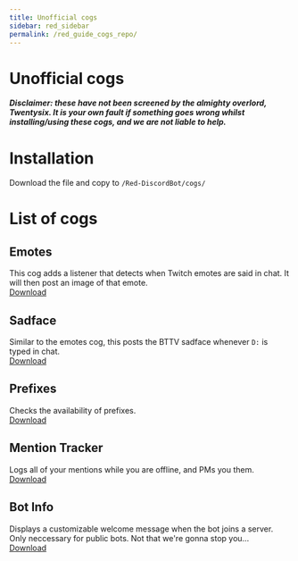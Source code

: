 ```yaml
---
title: Unofficial cogs
sidebar: red_sidebar
permalink: /red_guide_cogs_repo/
---
```


# Unofficial cogs  

***Disclaimer: these have not been screened by the almighty overlord, Twentysix. It is your own fault if something goes wrong whilst installing/using these cogs, and we are not liable to help.***

# Installation  

Download the file and copy to `/Red-DiscordBot/cogs/`

# List of cogs  

## Emotes  

This cog adds a listener that detects when Twitch emotes are said in chat. It will then post an image of that emote.  
[Download]()

## Sadface  

Similar to the emotes cog, this posts the BTTV sadface whenever `D:` is typed in chat.  
[Download]()

## Prefixes  

Checks the availability of prefixes.  
[Download]()

## Mention Tracker  

Logs all of your mentions while you are offline, and PMs you them.  
[Download]()

## Bot Info  

Displays a customizable welcome message when the bot joins a server. Only neccessary for public bots. Not that we're gonna stop you...  
[Download]()